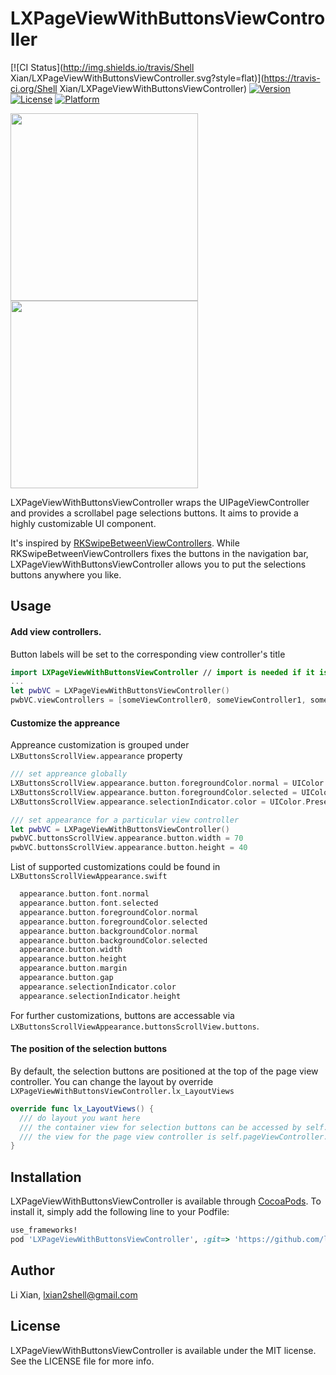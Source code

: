 # LXPageViewWithButtonsViewController

[![CI Status](http://img.shields.io/travis/Shell Xian/LXPageViewWithButtonsViewController.svg?style=flat)](https://travis-ci.org/Shell Xian/LXPageViewWithButtonsViewController)
[![Version](https://img.shields.io/cocoapods/v/LXPageViewWithButtonsViewController.svg?style=flat)](http://cocoapods.org/pods/LXPageViewWithButtonsViewController)
[![License](https://img.shields.io/cocoapods/l/LXPageViewWithButtonsViewController.svg?style=flat)](http://cocoapods.org/pods/LXPageViewWithButtonsViewController)
[![Platform](https://img.shields.io/cocoapods/p/LXPageViewWithButtonsViewController.svg?style=flat)](http://cocoapods.org/pods/LXPageViewWithButtonsViewController)

<img src="https://github.com/lxian/LXPageViewWithButtonsViewController/blob/master/screenshot0.png" width="300">
<img src="https://github.com/lxian/LXPageViewWithButtonsViewController/blob/master/screenshot1.png" width="300">

LXPageViewWithButtonsViewController wraps the UIPageViewController and provides a scrollabel page selections buttons. It aims to provide a highly customizable UI component. 

It's inspired by [RKSwipeBetweenViewControllers](https://github.com/cwRichardKim/RKSwipeBetweenViewControllers). While RKSwipeBetweenViewControllers fixes the buttons in the navigation bar, LXPageViewWithButtonsViewController allows you to put the selections buttons anywhere you like.

## Usage
#### Add view controllers. 
Button labels will be set to the corresponding view controller's title
```swift
import LXPageViewWithButtonsViewController // import is needed if it is installed by CocoaPods
...
let pwbVC = LXPageViewWithButtonsViewController()
pwbVC.viewControllers = [someViewController0, someViewController1, someViewController2]
```

#### Customize the appreance
Appreance customization is grouped under `LXButtonsScrollView.appearance` property
```swift
/// set appreance globally
LXButtonsScrollView.appearance.button.foregroundColor.normal = UIColor.Presets.TapLightGray.color
LXButtonsScrollView.appearance.button.foregroundColor.selected = UIColor.Presets.TextBlack.color
LXButtonsScrollView.appearance.selectionIndicator.color = UIColor.Presets.TextBlack.color

/// set appearance for a particular view controller
let pwbVC = LXPageViewWithButtonsViewController()
pwbVC.buttonsScrollView.appearance.button.width = 70
pwbVC.buttonsScrollView.appearance.button.height = 40
```
List of supported customizations could be found in `LXButtonsScrollViewAppearance.swift`
```swift
  appearance.button.font.normal
  appearance.button.font.selected
  appearance.button.foregroundColor.normal
  appearance.button.foregroundColor.selected
  appearance.button.backgroundColor.normal
  appearance.button.backgroundColor.selected
  appearance.button.width
  appearance.button.height
  appearance.button.margin
  appearance.button.gap
  appearance.selectionIndicator.color
  appearance.selectionIndicator.height
```
For further customizations, buttons are accessable via `LXButtonsScrollViewAppearance.buttonsScrollView.buttons`.

#### The position of the selection buttons
By default, the selection buttons are positioned at the top of the page view controller. You can change the layout by override `LXPageViewWithButtonsViewController.lx_LayoutViews`
```swift
override func lx_LayoutViews() {
  /// do layout you want here
  /// the container view for selection buttons can be accessed by self.buttonsScrollView
  /// the view for the page view controller is self.pageViewController.view
}
```

## Installation

LXPageViewWithButtonsViewController is available through [CocoaPods](http://cocoapods.org). To install
it, simply add the following line to your Podfile:

```ruby
use_frameworks!
pod 'LXPageViewWithButtonsViewController', :git=> 'https://github.com/lxian/LXPageViewWithButtonsViewController.git', :branch=> 'swift3'
```

## Author

Li Xian, lxian2shell@gmail.com

## License

LXPageViewWithButtonsViewController is available under the MIT license. See the LICENSE file for more info.

